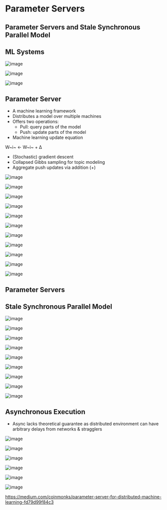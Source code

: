 # Parameter Servers

## Parameter Servers and Stale Synchronous Parallel Model

## ML Systems

![image](media/Big-Data_Parameter-Servers-image1.jpeg)

![image](media/Big-Data_Parameter-Servers-image2.png)

![image](media/Big-Data_Parameter-Servers-image3.png)

## Parameter Server

- A machine learning framework
- Distributes a model over multiple machines
- Offers two operations:
  - Pull: query parts of the model
  - Push: update parts of the model
- Machine learning update equation

W~i~ <- W~i~ + Δ

- (Stochastic) gradient descent
- Collapsed Gibbs sampling for topic modeling
- Aggregate push updates via addition (+)

![image](media/Big-Data_Parameter-Servers-image4.png)

![image](media/Big-Data_Parameter-Servers-image5.png)

![image](media/Big-Data_Parameter-Servers-image6.png)

![image](media/Big-Data_Parameter-Servers-image7.png)

![image](media/Big-Data_Parameter-Servers-image8.png)

![image](media/Big-Data_Parameter-Servers-image9.png)

![image](media/Big-Data_Parameter-Servers-image10.png)

![image](media/Big-Data_Parameter-Servers-image11.png)

![image](media/Big-Data_Parameter-Servers-image12.png)

![image](media/Big-Data_Parameter-Servers-image13.png)

![image](media/Big-Data_Parameter-Servers-image14.png)

## Parameter Servers

## Stale Synchronous Parallel Model

![image](media/Big-Data_Parameter-Servers-image15.png)

![image](media/Big-Data_Parameter-Servers-image16.png)

![image](media/Big-Data_Parameter-Servers-image17.png)

![image](media/Big-Data_Parameter-Servers-image18.png)

![image](media/Big-Data_Parameter-Servers-image19.png)

![image](media/Big-Data_Parameter-Servers-image20.png)

![image](media/Big-Data_Parameter-Servers-image21.png)

![image](media/Big-Data_Parameter-Servers-image22.png)

![image](media/Big-Data_Parameter-Servers-image23.png)

## Asynchronous Execution

- Async lacks theoretical guarantee as distributed environment can have arbitrary delays from networks & stragglers

![image](media/Big-Data_Parameter-Servers-image24.png)

![image](media/Big-Data_Parameter-Servers-image25.png)

![image](media/Big-Data_Parameter-Servers-image26.png)

![image](media/Big-Data_Parameter-Servers-image27.png)

![image](media/Big-Data_Parameter-Servers-image28.png)

![image](media/Big-Data_Parameter-Servers-image29.png)

<https://medium.com/coinmonks/parameter-server-for-distributed-machine-learning-fd79d99f84c3>

